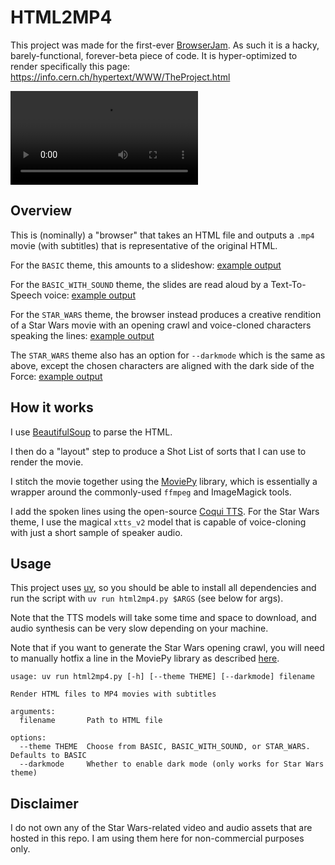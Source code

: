 # HTML2MP4

This project was made for the first-ever [BrowserJam](https://github.com/BrowserJam/browserjam). As such it is a hacky, barely-functional, forever-beta piece of code. It is hyper-optimized to render specifically this page: https://info.cern.ch/hypertext/WWW/TheProject.html

![](/DEMOS/Star%20Wars/The%20World%20Wide%20Web%20project.mp4)

## Overview
This is (nominally) a "browser" that takes an HTML file and outputs a `.mp4` movie (with subtitles) that is representative of the original HTML.

For the `BASIC` theme, this amounts to a slideshow: [example output](/DEMOS/Basic%20(no%20sound)/The%20World%20Wide%20Web%20project.mp4)

For the `BASIC_WITH_SOUND` theme, the slides are read aloud by a Text-To-Speech voice: [example output](/DEMOS/Basic%20(with%20TTS)/The%20World%20Wide%20Web%20project.mp4)

For the `STAR_WARS` theme, the browser instead produces a creative rendition of a Star Wars movie with an opening crawl and voice-cloned characters speaking the lines: [example output](/DEMOS/Star%20Wars/The%20World%20Wide%20Web%20project.mp4)

The `STAR_WARS` theme also has an option for `--darkmode` which is the same as above, except the chosen characters are aligned with the dark side of the Force: [example output](/DEMOS/Star%20Wars%20(Dark%20Mode)/The%20World%20Wide%20Web%20project%20(Dark%20Mode).mp4)

## How it works
I use [BeautifulSoup](https://www.crummy.com/software/BeautifulSoup/) to parse the HTML.

I then do a "layout" step to produce a Shot List of sorts that I can use to render the movie.

I stitch the movie together using the [MoviePy](https://zulko.github.io/moviepy/) library, which is essentially a wrapper around the commonly-used `ffmpeg` and ImageMagick tools.

I add the spoken lines using the open-source [Coqui TTS](https://github.com/coqui-ai/TTS). For the Star Wars theme, I use the magical `xtts_v2` model that is capable of voice-cloning with just a short sample of speaker audio.

## Usage
This project uses [uv](https://github.com/astral-sh/uv), so you should be able to install all dependencies and run the script with `uv run html2mp4.py $ARGS` (see below for args).

Note that the TTS models will take some time and space to download, and audio synthesis can be very slow depending on your machine.

Note that if you want to generate the Star Wars opening crawl, you will need to manually hotfix a line in the MoviePy library as described [here](https://github.com/Zulko/moviepy/issues/1205#issuecomment-636353519).

```
usage: uv run html2mp4.py [-h] [--theme THEME] [--darkmode] filename

Render HTML files to MP4 movies with subtitles

arguments:
  filename       Path to HTML file

options:
  --theme THEME  Choose from BASIC, BASIC_WITH_SOUND, or STAR_WARS. Defaults to BASIC
  --darkmode     Whether to enable dark mode (only works for Star Wars theme)
```

## Disclaimer
I do not own any of the Star Wars-related video and audio assets that are hosted in this repo. I am using them here for non-commercial purposes only.